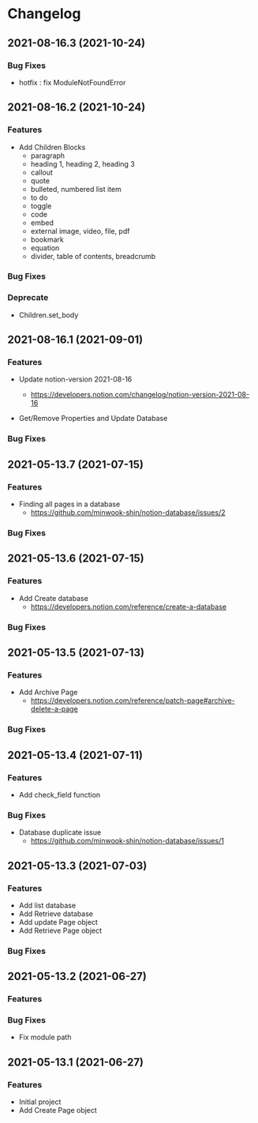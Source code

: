 # Changelog

## 2021-08-16.3 (2021-10-24)

### Bug Fixes

* hotfix : fix ModuleNotFoundError

## 2021-08-16.2 (2021-10-24)

### Features

* Add Children Blocks
  * paragraph
  * heading 1, heading 2, heading 3
  * callout
  * quote
  * bulleted, numbered list item
  * to do
  * toggle
  * code
  * embed
  * external image, video, file, pdf
  * bookmark
  * equation
  * divider, table of contents, breadcrumb

### Bug Fixes


### Deprecate

* Children.set_body

## 2021-08-16.1 (2021-09-01)

### Features

* Update notion-version 2021-08-16
  * https://developers.notion.com/changelog/notion-version-2021-08-16
  
* Get/Remove Properties and Update Database


### Bug Fixes

## 2021-05-13.7 (2021-07-15)

### Features

* Finding all pages in a database
  * https://github.com/minwook-shin/notion-database/issues/2

### Bug Fixes

## 2021-05-13.6 (2021-07-15)

### Features

* Add Create database
    * https://developers.notion.com/reference/create-a-database

### Bug Fixes

## 2021-05-13.5 (2021-07-13)

### Features

* Add Archive Page
    * https://developers.notion.com/reference/patch-page#archive-delete-a-page

### Bug Fixes

## 2021-05-13.4 (2021-07-11)

### Features

* Add check_field function

### Bug Fixes

* Database duplicate issue
    * https://github.com/minwook-shin/notion-database/issues/1

## 2021-05-13.3 (2021-07-03)

### Features

* Add list database
* Add Retrieve database
* Add update Page object
* Add Retrieve Page object

### Bug Fixes

## 2021-05-13.2 (2021-06-27)

### Features

### Bug Fixes

* Fix module path

## 2021-05-13.1 (2021-06-27)

### Features

* Initial project
* Add Create Page object
